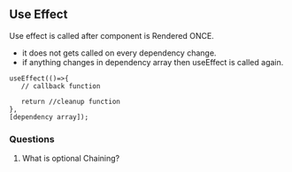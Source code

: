 
## Use Effect

Use effect is called after component is Rendered ONCE.
- it does not gets called on every dependency change.
- if anything changes in dependency array then useEffect is called again.
```
useEffect(()=>{
   // callback function

   return //cleanup function
},
[dependency array]);
```


### Questions

1. What is optional Chaining?

